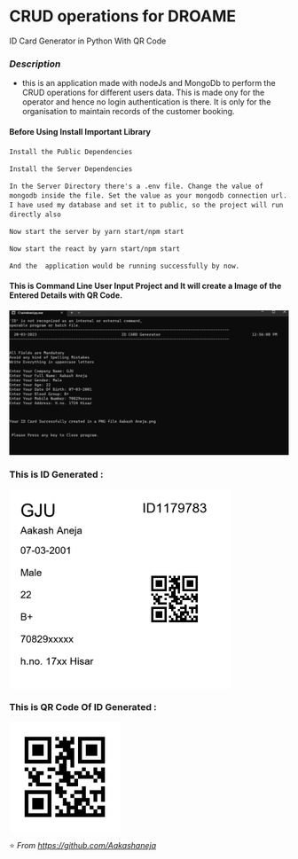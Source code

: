 # CRUD operations for DROAME
ID Card Generator in Python With QR Code

### *Description*
* this is an application made with nodeJs and MongoDb to perform the CRUD operations for different users data. This is made ony for the operator and hence no login authentication is there. It is only for the organisation to maintain records of the customer booking.


#### Before Using Install Important Library 

`Install the Public Dependencies`

`Install the Server Dependencies`

`In the Server Directory there's a .env file. Change the value of mongodb inside the file. Set the value as your mongodb connection url. I have used my database and set it to public, so the project will run directly also`

`Now start the server by yarn start/npm start`

`Now start the react by yarn start/npm start`

`And the  application would be running successfully by now.`


#### This is Command Line User Input Project and It will create a Image of the Entered Details with QR Code.

![](https://github.com/Aakashaneja/organisation-ID-card-maker/blob/main/CLI.png)

### This is ID Generated :

<img src ="https://github.com/Aakashaneja/organisation-ID-card-maker/blob/main/Aakash%20Aneja.bmp" width="400px" align="center">

### This is QR Code Of ID Generated :

<img src ="https://github.com/Aakashaneja/organisation-ID-card-maker/blob/main/ID1179783.bmp" width="200px" align="center">

⭐️ *From https://github.com/Aakashaneja* <br>
